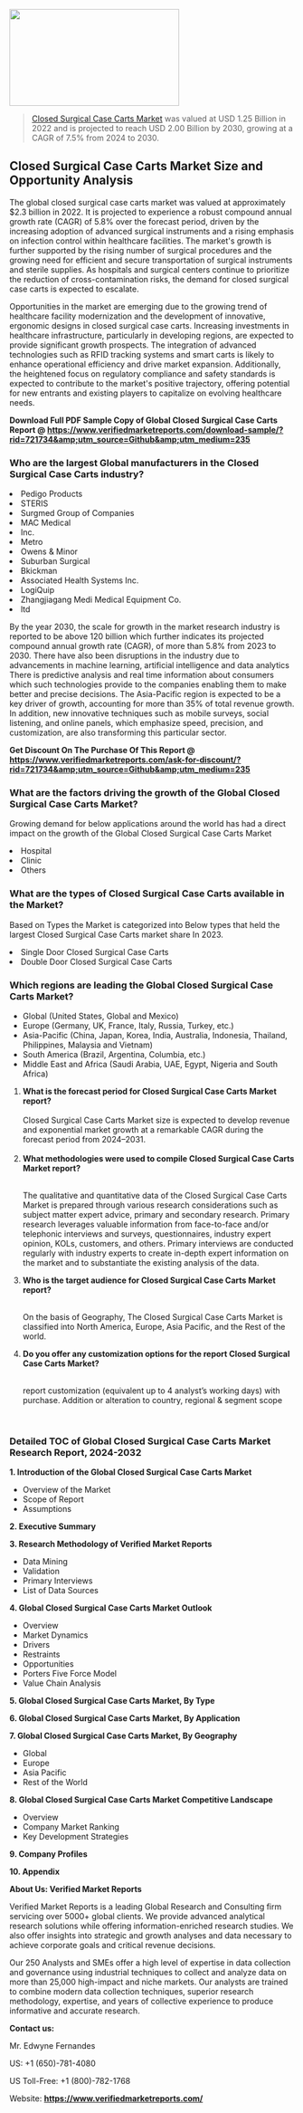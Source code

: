 <img src="https://ffe5etoiles.com/wp-content/uploads/2024/12/MST1-300x171.png" alt="" width="300" height="171" class="alignnone size-medium wp-image-20088" /><blockquote><p><p><a href="https://www.verifiedmarketreports.com/download-sample/?rid=721734&utm_source=Github&utm_medium=235" target="_blank">Closed Surgical Case Carts Market</a> was valued at USD 1.25 Billion in 2022 and is projected to reach USD 2.00 Billion by 2030, growing at a CAGR of 7.5% from 2024 to 2030.</p></blockquote><p><h2>Closed Surgical Case Carts Market Size and Opportunity Analysis</h2><p>The global closed surgical case carts market was valued at approximately $2.3 billion in 2022. It is projected to experience a robust compound annual growth rate (CAGR) of 5.8% over the forecast period, driven by the increasing adoption of advanced surgical instruments and a rising emphasis on infection control within healthcare facilities. The market's growth is further supported by the rising number of surgical procedures and the growing need for efficient and secure transportation of surgical instruments and sterile supplies. As hospitals and surgical centers continue to prioritize the reduction of cross-contamination risks, the demand for closed surgical case carts is expected to escalate.</p><p>Opportunities in the market are emerging due to the growing trend of healthcare facility modernization and the development of innovative, ergonomic designs in closed surgical case carts. Increasing investments in healthcare infrastructure, particularly in developing regions, are expected to provide significant growth prospects. The integration of advanced technologies such as RFID tracking systems and smart carts is likely to enhance operational efficiency and drive market expansion. Additionally, the heightened focus on regulatory compliance and safety standards is expected to contribute to the market's positive trajectory, offering potential for new entrants and existing players to capitalize on evolving healthcare needs.</p></p><p class=""><strong>Download Full PDF Sample Copy of Global Closed Surgical Case Carts Report @ <a href="https://www.verifiedmarketreports.com/download-sample/?rid=721734&amp;utm_source=Github&amp;utm_medium=235" target="_blank">https://www.verifiedmarketreports.com/download-sample/?rid=721734&amp;utm_source=Github&amp;utm_medium=235</a></strong></p><h3 id="" class="">Who are the largest Global manufacturers in the Closed Surgical Case Carts industry?</h3><p><li>Pedigo Products</li><li> STERIS</li><li> Surgmed Group of Companies</li><li> MAC Medical</li><li> Inc.</li><li> Metro</li><li> Owens & Minor</li><li> Suburban Surgical</li><li> Bkickman</li><li> Associated Health Systems Inc.</li><li> LogiQuip</li><li> Zhangjiagang Medi Medical Equipment Co.</li><li>ltd</li></p><div class=""><div class="" dir="" data-message-author-role="" data-message-id="" data-message-model-slug=""><div class=""><div class=""><div class=""><div class="" dir="" data-message-author-role="" data-message-id="" data-message-model-slug=""><div class=""><div class=""><p>By the year 2030, the scale for growth in the market research industry is reported to be above 120 billion which further indicates its projected compound annual growth rate (CAGR), of more than 5.8% from 2023 to 2030. There have also been disruptions in the industry due to advancements in machine learning, artificial intelligence and data analytics There is predictive analysis and real time information about consumers which such technologies provide to the companies enabling them to make better and precise decisions. The Asia-Pacific region is expected to be a key driver of growth, accounting for more than 35% of total revenue growth. In addition, new innovative techniques such as mobile surveys, social listening, and online panels, which emphasize speed, precision, and customization, are also transforming this particular sector.</p><p><strong>Get Discount On The Purchase Of This Report @&nbsp; <a href="https://www.verifiedmarketreports.com/ask-for-discount/?rid=721734&amp;utm_source=Github&amp;utm_medium=235" target="_blank">https://www.verifiedmarketreports.com/ask-for-discount/?rid=721734&amp;utm_source=Github&amp;utm_medium=235</a></strong></p></div></div></div></div></div></div></div></div><h3 id="" class="">What are the factors driving the growth of the Global Closed Surgical Case Carts Market?</h3><p id="" class="">Growing demand for below applications around the world has had a direct impact on the growth of the Global Closed Surgical Case Carts Market</p><p id="" class=""><li>Hospital</li><li> Clinic</li><li> Others</li></p><h3 id="" class="">What are the types of Closed Surgical Case Carts available in the Market?</h3><p id="" class="">Based on Types the Market is categorized into Below types that held the largest Closed Surgical Case Carts market share In 2023.</p><p id="" class=""><li>Single Door Closed Surgical Case Carts</li><li> Double Door Closed Surgical Case Carts</li></p><h3 id="" class="">Which regions are leading the Global Closed Surgical Case Carts Market?</h3><ul><li>Global (United States, Global and Mexico)</li><li>Europe (Germany, UK, France, Italy, Russia, Turkey, etc.)</li><li>Asia-Pacific (China, Japan, Korea, India, Australia, Indonesia, Thailand, Philippines, Malaysia and Vietnam)</li><li>South America (Brazil, Argentina, Columbia, etc.)</li><li>Middle East and Africa (Saudi Arabia, UAE, Egypt, Nigeria and South Africa)</li></ul><p><ol><li><strong>What is the forecast period for Closed Surgical Case Carts Market report?<br /></strong><br /><span data-sheets-root="1" data-sheets-value="{&quot;1&quot;:2,&quot;2&quot;:&quot;XXXX size is expected to develop revenue and exponential market growth at a remarkable CAGR during the forecast period from 2024&ndash;2030.&quot;}" data-sheets-userformat="{&quot;2&quot;:12674,&quot;4&quot;:{&quot;1&quot;:2,&quot;2&quot;:16776960},&quot;10&quot;:2,&quot;11&quot;:0,&quot;15&quot;:&quot;Arial&quot;,&quot;16&quot;:12}">Closed Surgical Case Carts Market size is expected to develop revenue and exponential market growth at a remarkable CAGR during the forecast period from 2024&ndash;2031.</span><br /><br /></li><li><strong>What methodologies were used to compile Closed Surgical Case Carts Market report?<br /><br /></strong><p>The qualitative and quantitative data of the&nbsp;Closed Surgical Case Carts Market is prepared through various research considerations such as subject matter expert advice, primary and secondary research. Primary research leverages valuable information from face-to-face and/or telephonic interviews and surveys, questionnaires, industry expert opinion, KOLs, customers, and others. Primary interviews are conducted regularly with industry experts to create in-depth expert information on the market and to substantiate the existing analysis of the data.&nbsp;</p></li><li><strong>Who is the target audience for Closed Surgical Case Carts Market report?<br /><br /></strong><p>On the basis of Geography, The&nbsp;Closed Surgical Case Carts Market is classified into North America, Europe, Asia Pacific, and the Rest of the world.</p></li><li><strong>Do you offer any customization options for the report Closed Surgical Case Carts Market?<br /><br /></strong><p>report customization (equivalent up to 4 analyst&rsquo;s working days) with purchase. Addition or alteration to country, regional &amp; segment scope</p><p>&nbsp;</p></li></ol></p><h3 id="" class="">Detailed TOC of Global Closed Surgical Case Carts Market Research Report, 2024-2032</h3><p id="" class=""><strong>1. Introduction of the Global Closed Surgical Case Carts Market</strong></p><ul><li>Overview of the Market</li><li>Scope of Report</li><li>Assumptions</li></ul><p id="" class=""><strong>2. Executive Summary</strong></p><p id="" class=""><strong>3. Research Methodology of&nbsp;Verified Market Reports</strong></p><ul><li>Data Mining</li><li>Validation</li><li>Primary Interviews</li><li>List of Data Sources</li></ul><p id="" class=""><strong>4. Global Closed Surgical Case Carts Market Outlook</strong></p><ul><li>Overview</li><li>Market Dynamics</li><li>Drivers</li><li>Restraints</li><li>Opportunities</li><li>Porters Five Force Model</li><li>Value Chain Analysis</li></ul><p id="" class=""><strong>5. Global Closed Surgical Case Carts Market, By&nbsp;Type</strong></p><p id="" class=""><strong>6. Global Closed Surgical Case Carts Market, By Application</strong></p><p id="" class=""><strong>7. Global Closed Surgical Case Carts Market, By Geography</strong></p><ul><li>Global</li><li>Europe</li><li>Asia Pacific</li><li>Rest of the World</li></ul><p id="" class=""><strong>8. Global Closed Surgical Case Carts Market Competitive Landscape</strong></p><ul><li>Overview</li><li>Company Market Ranking</li><li>Key Development Strategies</li></ul><p id="" class=""><strong>9. Company Profiles</strong></p><p id="" class=""><strong>10. Appendix</strong></p><p id="" class=""><strong>About Us: Verified Market Reports</strong></p><p id="" class="">Verified Market Reports is a leading Global Research and Consulting firm servicing over 5000+ global clients. We provide advanced analytical research solutions while offering information-enriched research studies. We also offer insights into strategic and growth analyses and data necessary to achieve corporate goals and critical revenue decisions.</p><p id="" class="">Our 250 Analysts and SMEs offer a high level of expertise in data collection and governance using industrial techniques to collect and analyze data on more than 25,000 high-impact and niche markets. Our analysts are trained to combine modern data collection techniques, superior research methodology, expertise, and years of collective experience to produce informative and accurate research.</p><p id="" class=""><strong>Contact us:</strong></p><p id="" class="">Mr. Edwyne Fernandes</p><p id="" class="">US: +1 (650)-781-4080</p><p id="" class="">US Toll-Free: +1 (800)-782-1768</p><p id="" class="">Website: <a target="" data-test-app-aware-link=""><strong>https://www.verifiedmarketreports.com/</strong></a></p>
